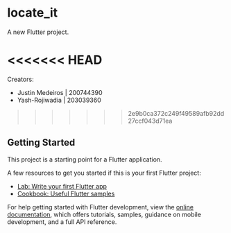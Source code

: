 # locate_it

A new Flutter project.

<<<<<<< HEAD
=======
Creators:
- Justin Medeiros | 200744390
- Yash-Rojiwadia | 203039360
>>>>>>> 2e9b0ca372c249f49589afb92dd27ccf043d71ea

## Getting Started

This project is a starting point for a Flutter application.

A few resources to get you started if this is your first Flutter project:

- [Lab: Write your first Flutter app](https://docs.flutter.dev/get-started/codelab)
- [Cookbook: Useful Flutter samples](https://docs.flutter.dev/cookbook)

For help getting started with Flutter development, view the
[online documentation](https://docs.flutter.dev/), which offers tutorials,
samples, guidance on mobile development, and a full API reference.
